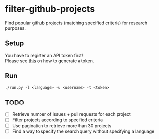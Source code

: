 # filter-github-projects
Find popular github projects (matching specified criteria) for research purposes.

## Setup
You have to register an API token first!  
Please see [this](https://help.github.com/articles/creating-an-access-token-for-command-line-use/) on how to generate a token.

## Run
`./run.py -l <language> -u <username> -t <token>`

## TODO
- [ ] Retrieve number of issues + pull requests for each project
- [ ] Filter projects according to specified criteria
- [ ] Use pagination to retrieve more than 30 projects
- [ ] Find a way to specify the search query without specifying a language
